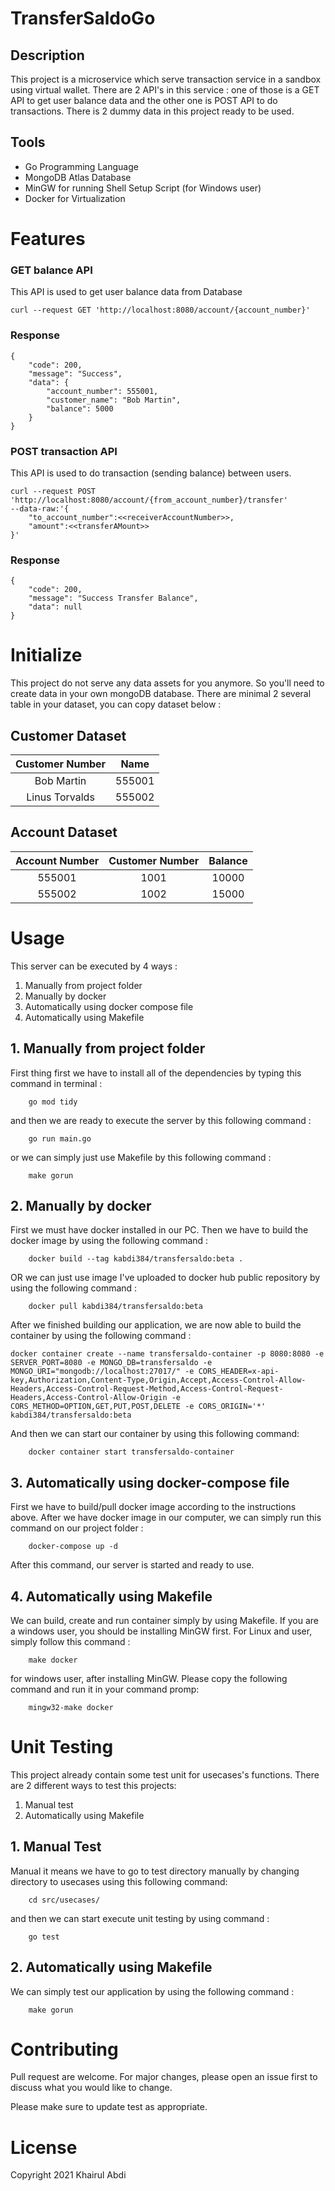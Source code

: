# TransferSaldoGo

## Description
This project is a microservice which serve transaction service in a sandbox using virtual wallet. There are 2 API's in this service : one of those is a GET API to get user balance data and the other one is POST API to do transactions. There is 2 dummy data in this project ready to be used. 

## Tools
* Go Programming Language
* MongoDB Atlas Database
* MinGW for running Shell Setup Script (for Windows user)
* Docker for Virtualization

# Features
### GET balance API
This API is used to get user balance data from Database
```
curl --request GET 'http://localhost:8080/account/{account_number}'
```
### Response
```
{
    "code": 200,
    "message": "Success",
    "data": {
        "account_number": 555001,
        "customer_name": "Bob Martin",
        "balance": 5000
    }
}
```
### POST transaction API
This API is used to do transaction (sending balance) between users. 
```
curl --request POST 'http://localhost:8080/account/{from_account_number}/transfer'
--data-raw:'{
    "to_account_number":<<receiverAccountNumber>>,
    "amount":<<transferAMount>>
}'
```

### Response 
```
{
    "code": 200,
    "message": "Success Transfer Balance",
    "data": null
}
```

# Initialize
This project do not serve any data assets for you anymore. So you'll need to create data in your own mongoDB database. There are minimal 2 several table in your dataset, you can copy dataset below :
## Customer Dataset

| Customer Number | Name 
| :---: | :---: |
| Bob Martin | 555001 |
| Linus Torvalds | 555002 |

## Account Dataset

| Account Number | Customer Number | Balance |
| :---: | :---: | :---: |
| 555001 | 1001 | 10000 |
| 555002 | 1002 | 15000 |


# Usage
This server can be executed by 4 ways :
1. Manually from project folder
2. Manually by docker
3. Automatically using docker compose file 
4. Automatically using Makefile

## 1. Manually from project folder
First thing first we have to install all of the dependencies by typing this command in terminal :
```
    go mod tidy
```
and then we are ready to execute the server by this following command :
```
    go run main.go
```
or we can simply just use Makefile by this following command :
```
    make gorun
```

## 2. Manually by docker
First we must have docker installed in our PC. Then we have to build the docker image by using the following command :
```
    docker build --tag kabdi384/transfersaldo:beta .
```
OR we can just use image I've uploaded to docker hub public repository by using the following command : 
```
    docker pull kabdi384/transfersaldo:beta
```
After we finished building our application, we are now able to build the container by using the following command :
```
docker container create --name transfersaldo-container -p 8080:8080 -e SERVER_PORT=8080 -e MONGO_DB=transfersaldo -e MONGO_URI="mongodb://localhost:27017/" -e CORS_HEADER=x-api-key,Authorization,Content-Type,Origin,Accept,Access-Control-Allow-Headers,Access-Control-Request-Method,Access-Control-Request-Headers,Access-Control-Allow-Origin -e CORS_METHOD=OPTION,GET,PUT,POST,DELETE -e CORS_ORIGIN='*' kabdi384/transfersaldo:beta
```
And then we can start our container by using this following command:
```
    docker container start transfersaldo-container
```
## 3. Automatically using docker-compose file
First we have to build/pull docker image according to the instructions above. After we have docker image in our computer, we can simply run this command on our project folder : 
```
    docker-compose up -d
```
After this command, our server is started and ready to use.
## 4. Automatically using Makefile
We can build, create and run container simply by using Makefile. If you are a windows user, you should be installing MinGW first. For Linux and user, simply follow this command :
```
    make docker
```
for windows user, after installing MinGW. Please copy the following command and run it in your command promp:
```
    mingw32-make docker
```

# Unit Testing
This project already contain some test unit for usecases's functions. There are 2 different ways to test this projects:

1. Manual test
2. Automatically using Makefile

## 1. Manual Test
Manual it means we have to go to test directory manually by changing directory to usecases using this following command:
```
    cd src/usecases/
```
and then we can start execute unit testing by using command :
```
    go test
```
## 2. Automatically using Makefile
We can simply test our application by using the following command :
```
    make gorun
```

# Contributing
Pull request are welcome. For major changes, please open an issue first to discuss what you would like to change.

Please make sure to update test as appropriate.

# License
Copyright 2021 Khairul Abdi